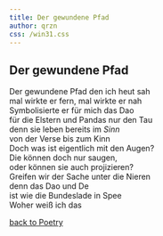 ```yaml
---
title: Der gewundene Pfad
author: qrzn
css: /win31.css
---
```


## Der gewundene Pfad

Der gewundene Pfad den ich heut sah  
mal wirkte er fern, mal wirkte er nah  
Symbolisierte er für mich das Dao  
für die Elstern und Pandas nur den Tau  
denn sie leben bereits im *Sinn*  
von der Verse bis zum Kinn  
Doch was ist eigentlich mit den Augen?  
Die können doch nur saugen,  
oder können sie auch projizieren?  
Greifen wir der Sache unter die Nieren  
denn das Dao und De  
ist wie die Bundeslade in Spee  
Woher weiß ich das

[back to Poetry](/ptry/ptry.html)
